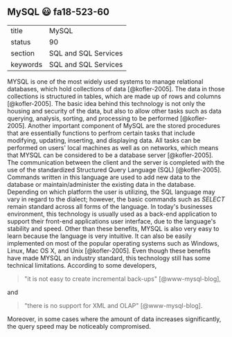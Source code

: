 ## MySQL :smiley: fa18-523-60


|          |                      |
| -------- | -------------------- |
| title    | MySQL                | 
| status   | 90                   |
| section  | SQL and SQL Services |
| keywords | SQL and SQL Services |



MYSQL is one of the most widely used systems to manage relational 
databases, which hold collections of data [@kofler-2005]. The 
data in those collections is structured in tables, which 
are made up of rows and columns [@kofler-2005]. The basic idea 
behind this technology is not only the housing and security of 
the data, but also to allow other tasks such as data querying, 
analysis, sorting, and processing to be performed [@kofler-2005].
Another important component of MySQL are the stored procedures 
that are essentially functions to perfrom certain tasks that
include modifying, updating, inserting, and displaying data.
All tasks can be performed on users' local machines as well as 
on networks, which means that MYSQL can be considered to be a 
database server [@kofler-2005]. The communication between the 
client and the server is completed with the use of the 
standardized Structured Query Language (SQL) [@kofler-2005]. 
Commands written in this language are used to add new data to 
the database or maintain/administer the existing data in the 
database. Depending on which platform the user is utilizing, 
the SQL language may vary in regard to the dialect; however, 
the basic commands such as *SELECT* remain standard across all 
forms of the language. In today's businesses environment, this 
technology is usually used as a back-end application to support 
their front-end applications user interface, due to the language's
stability and speed. Other than these benefits, MYSQL is also 
very easy to learn because the language is very intuitive. It can 
also be easily implemented on most of the popular operating systems 
such as Windows, Linux, Mac OS X, and Unix [@kofler-2005]. Even 
though these benefits have made MYSQL an industry standard, this 
technology still has some technical limitations. According to 
some developers, 

> "it is not easy to create incremental back-ups" [@www-mysql-blog],

and 

> "there is no support for XML and OLAP" [@www-mysql-blog]. 

Moreover, in some cases where the amount of data increases 
significantly, the query speed may be noticeably compromised.  


